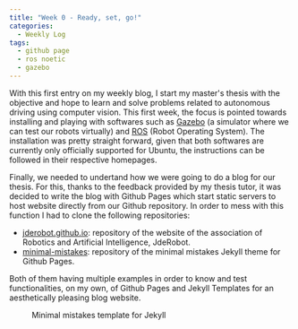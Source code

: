 ```yaml
---
title: "Week 0 - Ready, set, go!"
categories:
  - Weekly Log
tags:
  - github page
  - ros noetic
  - gazebo
---
```


With this first entry on my weekly blog, I start my master's thesis with the objective and hope to learn and solve problems related to autonomous driving using computer vision. This first week, the focus is pointed towards installing and playing with softwares such as [Gazebo](https://classic.gazebosim.org/download) (a simulator where we can test our robots virtually) and [ROS](http://wiki.ros.org/noetic/Installation/Ubuntu) (Robot Operating System). The installation was pretty straight forward, given that both softwares are currently only officially supported for Ubuntu, the instructions can be followed in their respective homepages.

Finally, we needed to undertand how we were going to do a blog for our thesis. For this, thanks to the feedback provided by my thesis tutor, it was decided to write the blog with Github Pages which start static servers to host website directly from our Github repository. In order to mess with this function I had to clone the following repositories:

- [jderobot.github.io](https://github.com/JdeRobot/jderobot.github.io): repository of the website of the association of Robotics and Artificial Intelligence, JdeRobot.
- [minimal-mistakes](https://github.com/mmistakes/minimal-mistakes): repository of the minimal mistakes Jekyll theme for Github Pages.

Both of them having multiple examples in order to know and test functionalities, on my own, of Github Pages and Jekyll Templates for an aesthetically pleasing blog website.

<!-- <p align="center">
<img src="/assets/images/minimal_mistakes.png" width="300">
</p> -->

<!-- ![image-center]({{ site.url }}{{ site.baseurl }}/assets/images/minimal_mistakes.png){: .align-center} -->

<figure style="width:50%" class="align-center">
  <img src="{{ site.url }}{{ site.baseurl }}/assets/images/minimal_mistakes.png" alt="">
  <figcaption>Minimal mistakes template for Jekyll</figcaption>
</figure> 